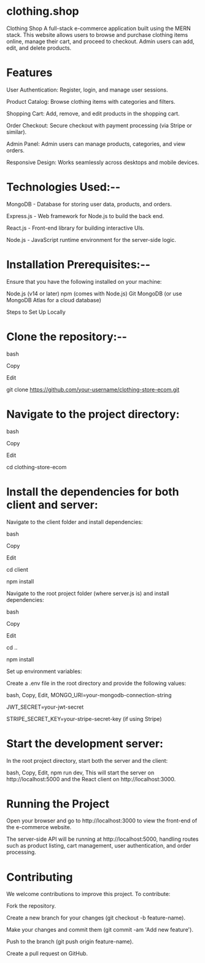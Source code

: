 # clothing.shop

Clothing Shop
A full-stack e-commerce application built using the MERN stack. This website allows users to browse and purchase clothing items online, manage their cart, and proceed to checkout. Admin users can add, edit, and delete products.

# Features
User Authentication: Register, login, and manage user sessions.

Product Catalog: Browse clothing items with categories and filters.

Shopping Cart: Add, remove, and edit products in the shopping cart.

Order Checkout: Secure checkout with payment processing (via Stripe or similar).

Admin Panel: Admin users can manage products, categories, and view orders.

Responsive Design: Works seamlessly across desktops and mobile devices.


# Technologies Used:--

MongoDB - Database for storing user data, products, and orders.

Express.js - Web framework for Node.js to build the back end.

React.js - Front-end library for building interactive UIs.

Node.js - JavaScript runtime environment for the server-side logic.


# Installation Prerequisites:-- 
Ensure that you have the following installed on your machine:

Node.js (v14 or later)
npm (comes with Node.js)
Git
MongoDB (or use MongoDB Atlas for a cloud database)

Steps to Set Up Locally

# Clone the repository:--

bash

Copy

Edit

git clone https://github.com/your-username/clothing-store-ecom.git

# Navigate to the project directory:

bash

Copy

Edit

cd clothing-store-ecom

# Install the dependencies for both client and server:

Navigate to the client folder and install dependencies:

bash

Copy

Edit

cd client

npm install

Navigate to the root project folder (where server.js is) and install dependencies:

bash

Copy

Edit

cd ..

npm install

Set up environment variables:

 Create a .env file in the root directory and provide the following values:

bash,
Copy,
Edit,
MONGO_URI=your-mongodb-connection-string

JWT_SECRET=your-jwt-secret

STRIPE_SECRET_KEY=your-stripe-secret-key (if using Stripe)

# Start the development server:

In the root project directory, start both the server and the client:

bash,
Copy,
Edit,
npm run dev,
This will start the server on http://localhost:5000 and the React client on http://localhost:3000.

# Running the Project
Open your browser and go to http://localhost:3000 to view the front-end of the e-commerce website.

The server-side API will be running at http://localhost:5000, handling routes such as product listing, cart management, user authentication, and order processing.


# Contributing
We welcome contributions to improve this project. To contribute:

Fork the repository.

Create a new branch for your changes (git checkout -b feature-name).

Make your changes and commit them (git commit -am 'Add new feature').

Push to the branch (git push origin feature-name).

Create a pull request on GitHub.


